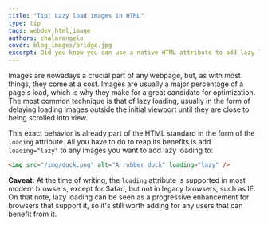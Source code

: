 ```yaml
---
title: "Tip: Lazy load images in HTML"
type: tip
tags: webdev,html,image
authors: chalarangelo
cover: blog_images/bridge.jpg
excerpt: Did you know you can use a native HTML attribute to add lazy load to images? Learn all you need to know with this quick tip.
---
```


Images are nowadays a crucial part of any webpage, but, as with most things, they come at a cost. Images are usually a major percentage of a page's load, which is why they make for a great candidate for optimization. The most common technique is that of lazy loading, usually in the form of delaying loading images outside the initial viewport until they are close to being scrolled into view.

This exact behavior is already part of the HTML standard in the form of the `loading` attribute. All you have to do to reap its benefits is add `loading="lazy"` to any images you want to add lazy loading to:

```html
<img src="/img/duck.png" alt="A rubber duck" loading="lazy" />
```

**Caveat:** At the time of writing, the `loading` attribute is supported in most modern browsers, except for Safari, but not in legacy browsers, such as IE. On that note, lazy loading can be seen as a progressive enhancement for browsers that support it, so it's still worth adding for any users that can benefit from it.
